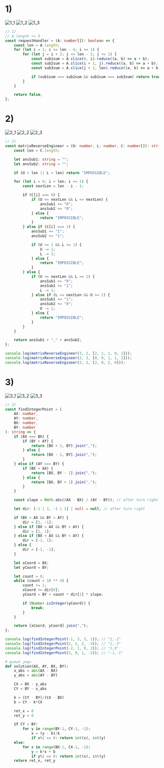 # 1)
![1_1](https://user-images.githubusercontent.com/54504880/138188023-db36eaf6-bf07-42a2-9214-e722e1fbdd66.png)
![1_2](https://user-images.githubusercontent.com/54504880/138188036-5508a024-90f0-4f5a-a2a6-d98f43ff68bd.png)
![1_3](https://user-images.githubusercontent.com/54504880/138188038-210402c5-c115-4772-af1f-73edb9274818.png)

```typescript
// 1)
// A.length >= 5
const requestHandler = (A: number[]): boolean => {
    const len = A.length;
    for (let i = 1; i <= len - 4; i += 1) {
        for (let j = i + 2; j <= len - 2; j += 1) {
            const sub1sum = A.slice(0, i).reduce((a, b) => a + b);
            const sub2sum = A.slice(i + 1, j).reduce((a, b) => a + b);
            const sub3sum = A.slice(j + 1, len).reduce((a, b) => a + b);

            if (sub1sum === sub2sum && sub1sum === sub3sum) return true;
        }
    }

    return false;
};
```


# 2)
![2_1](https://user-images.githubusercontent.com/54504880/138188126-f07032db-c137-41b5-9ff7-0bef8db4396c.png)
![2_2](https://user-images.githubusercontent.com/54504880/138188129-68ef8c92-8298-4387-ace1-1a2a3efd2aca.png)
![2_3](https://user-images.githubusercontent.com/54504880/138188133-6cb5a03e-853f-41b6-afeb-baade969d5f1.png)

```typescript
// 2)
const matrixReverseEngineer = (U: number, L: number, C: number[]): string => {
    const len = C.length;

    let ansSub1: string = "";
    let ansSub2: string = "";

    if (U > len || L > len) return "IMPOSSIBLE";

    for (let i = 0; i < len; i += 1) {
        const nextLen = len - i - 1;

        if (C[i] === 0) {
            if (U <= nextLen && L <= nextLen) {
                ansSub1 += "0";
                ansSub2 += "0";
            } else {
                return "IMPOSSIBLE";
            }
        } else if (C[i] === 2) {
            ansSub1 += "1";
            ansSub2 += "1";

            if (U >= 1 && L >= 1) {
                U -= 1;
                L -= 1;
            } else {
                return "IMPOSSIBLE";
            }
        } else {
            if (U <= nextLen && L >= 1) {
                ansSub1 += "0";
                ansSub2 += "1";
                L -= 1;
            } else if (L <= nextLen && U >= 1) {
                ansSub1 += "1";
                ansSub2 += "0";
                U -= 1;
            } else {
                return "IMPOSSIBLE";
            }
        }
    }

    return ansSub1 + "," + ansSub2;
};

console.log(matrixReverseEngineer(3, 2, [2, 1, 1, 0, 1]));
console.log(matrixReverseEngineer(2, 3, [0, 0, 1, 1, 2]));
console.log(matrixReverseEngineer(2, 2, [2, 0, 2, 0]));
```


# 3)
![3_1](https://user-images.githubusercontent.com/54504880/138188187-e3c38a3f-a0e1-4e5e-b595-d6b3aa468003.png)
![3_2](https://user-images.githubusercontent.com/54504880/138188195-6c5d9b8e-f33c-4462-8316-483589749446.png)
![3_3](https://user-images.githubusercontent.com/54504880/138188203-1fa48997-786f-4ed4-804e-418a734cd9f6.png)

```typescript
// 3)
const findIntegerPoint = (
    AX: number,
    AY: number,
    BX: number,
    BY: number
): string => {
    if (AX === BX) {
        if (BY > AY) {
            return [BX + 1, BY].join(",");
        } else {
            return [BX - 1, BY].join(",");
        }
    } else if (AY === BY) {
        if (BX > AX) {
            return [BX, BY - 1].join(",");
        } else {
            return [BX, BY + 1].join(",");
        }
    }

    const slope = Math.abs((AX - BX) / (AY - BY)); // after turn right

    let dir: [-1 | 1, -1 | 1] | null = null; // after turn right

    if (BX > AX && BY > AY) {
        dir = [1, -1];
    } else if (BX < AX && BY > AY) {
        dir = [1, 1];
    } else if (BX < AX && BY < AY) {
        dir = [-1, 1];
    } else {
        dir = [-1, -1];
    }

    let xCoord = BX;
    let yCoord = BY;

    let count = 0;
    while (count < 10 ** 4) {
        count += 1;
        xCoord += dir[0];
        yCoord = BY + count * dir[1] * slope;

        if (Number.isInteger(yCoord)) {
            break;
        }
    }

    return [xCoord, yCoord].join(",");
};

console.log(findIntegerPoint(-1, 3, 3, 1)); // "2,-1"
console.log(findIntegerPoint(2, 2, 2, -3)); // "1,-3"
console.log(findIntegerPoint(-2, 1, 0, 2)); // "1,0"
console.log(findIntegerPoint(2, 0, 1, -2)); // "-1,-1"
```


```python
# დათას კოდი
def solution(AX, AY, BX, BY):
    x_abs = abs(AX - BX)
    y_abs = abs(AY - BY)

    CX = BX - y_abs
    CY = BY - x_abs

    k = (CY - BY)/(CX - BX)
    b = CY - k*CX

    ret_x = 0
    ret_y = 0

    if CY < BY:
        for y in range(BY-1, CY-1, -1):
            x = (y - b)/k
            if x%1 == 0: return int(x), int(y)
    else:
        for x in range(BX-1, CX-1, -1):
            y = k*x + b
            if y%1 == 0: return int(x), int(y)
    return ret_x, ret_y
```
